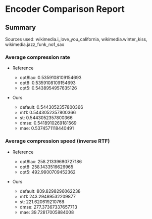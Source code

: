 
# Encoder Comparison Report

## Summary

Sources used: wikimedia.i_love_you_california, wikimedia.winter_kiss, wikimedia.jazz_funk_no1_sax

### Average compression rate

  - Reference
    - opt8lax: 0.5359108109154693
    - opt8: 0.5359108109154693
    - opt5: 0.5438954957635126

  - Ours
    - default: 0.5443052357800366
    - mt1: 0.5443052357800366
    - st: 0.5443052357800366
    - dmse: 0.5418910269181569
    - mae: 0.5374571118440491


### Average compression speed (inverse RTF)
  - Reference
    - opt8lax: 258.21339680727186
    - opt8: 258.1433516626965
    - opt5: 492.9900709452362

  - Ours
    - default: 809.8298296062238
    - mt1: 243.29489532209877
    - st: 221.620619210768
    - dmse: 277.37367337657713
    - mae: 39.72817005884008


